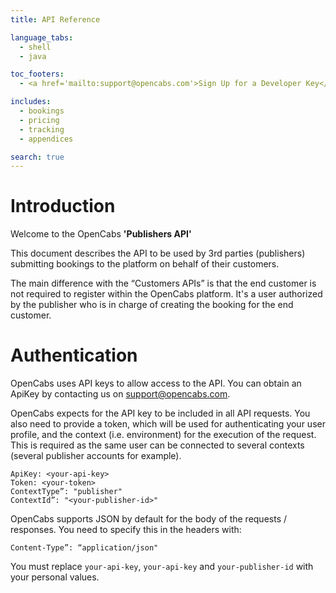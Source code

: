 ```yaml
---
title: API Reference

language_tabs:
  - shell
  - java

toc_footers:
  - <a href='mailto:support@opencabs.com'>Sign Up for a Developer Key</a>

includes:
  - bookings
  - pricing
  - tracking
  - appendices

search: true
---
```


# Introduction

Welcome to the OpenCabs <b>'Publishers API'</b>

This document describes the API to be used by 3rd parties (publishers) submitting bookings to the platform on behalf of their customers.

The main difference with the “Customers APIs” is that the end customer is not required to register within the OpenCabs platform. It's a user authorized by the publisher who is in charge of creating the booking for the end customer.

# Authentication

OpenCabs uses API keys to allow access to the API. You can obtain an ApiKey by contacting us on support@opencabs.com.

OpenCabs expects for the API key to be included in all API requests. You also need to provide a token, which will be used for authenticating your user profile, and the context (i.e. environment) for the execution of the request. This is required as the same user can be connected to several contexts (several publisher accounts for example).

`ApiKey: <your-api-key>`  
`Token: <your-token>`  
`ContextType”: "publisher"`  
`ContextId”: "<your-publisher-id>"`

OpenCabs supports JSON by default for the body of the requests / responses. You need to specify this in the headers with:

`Content-Type”: “application/json"`

<aside class="notice">
You must replace <code>your-api-key</code>, <code>your-api-key</code> and <code>your-publisher-id</code> with your personal values.
</aside>
